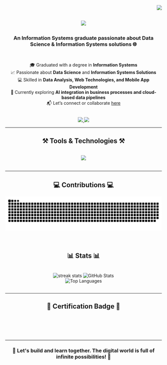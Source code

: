 <!-- SECTION: Visitor Counter -->
<img align="right" src="https://visitor-badge.laobi.icu/badge?page_id=AlfadliRPutra.AlfadliRPutra" />

<!-- SECTION: Animated Heading Introduction -->
<h1 align="center">
  <img src="https://readme-typing-svg.herokuapp.com/?font=Righteous&size=35&center=true&vCenter=true&width=500&height=70&duration=4000&lines=Hi+There!+👋;+I'm+Alfadli+R+Putra!;" />
</h1>

<!-- SECTION: Short Bio -->
<h3 align="center">An Information Systems graduate passionate about Data Science & Information Systems solutions 🌐</h3>

<br/>

<!-- SECTION: Personal Summary with Skills and Interest -->
<div align="center">

🎓 Graduated with a degree in **Information Systems**  
📈 Passionate about **Data Science** and **Information Systems Solutions**  
💻 Skilled in **Data Analysis, Web Technologies, and Mobile App Development**  
🌱 Currently exploring **AI integration in business processes and cloud-based data pipelines**  
📬 Let’s connect or collaborate [here](https://github.com/AlfadliRPutra)

</div>

<br/>

<!-- SECTION: Social Media Badges -->
<div align="center">
  <a href="https://github.com/AlfadliRPutra">
    <img src="https://img.shields.io/badge/GitHub-333333?style=for-the-badge&logo=github&logoColor=white" />
  </a>
  <a href="https://linkedin.com/in/alfadlirputra" target="_blank">
    <img src="https://img.shields.io/badge/LinkedIn-0077B5?style=for-the-badge&logo=linkedin&logoColor=white" />
  </a>
</div>

<hr/>

<!-- SECTION: Tools & Technologies -->
<h2 align="center">⚒️ Tools & Technologies ⚒️</h2>
<br/>
<div align="center">
    <img src="https://skillicons.dev/icons?i=tensorflow,pytorch,laravel,react,flutter,nextjs" />
</div>

<br/>
<hr/>

<!-- SECTION: Contribution Snake Animation -->
<h2 align="center">💻 Contributions 💻</h2>
<div align="center">
  <img src="https://raw.githubusercontent.com/AlfadliRPutra/AlfadliRPutra/output/github-snake-dark.svg" alt="snake gif" />
</div>
<br/>
<br/>

<!-- SECTION: GitHub Stats Section -->
<h2 align="center">📊 Stats 📊</h2>
<br/>
<div align="center">
  <img width="390" height="150" src="https://git-hub-streak-stats.vercel.app?user=AlfadliRPutra&theme=react&hide_border=false" alt="streak stats" />
  <img width="390" height="150" src="https://github-readme-stats.vercel.app/api?username=AlfadliRPutra&show_icons=true&theme=react&rank_icon=github&border_radius=10" alt="GitHub Stats" />
  <br/>
  <img width="325" height="140" src="https://github-readme-stats.vercel.app/api/top-langs/?username=AlfadliRPutra&layout=compact&theme=react&hide_border=false&border_radius=10" alt="Top Languages" />
</div>

<br/>
<hr/>

<!-- SECTION: Certification Badge -->
<h2 align="center">🏅 Certification Badge 🏅</h2>
<br/>

<!--START_SECTION:badges-->
<!--END_SECTION:badges-->

<br/><br/>

<hr/>

<!-- SECTION: Closing Message -->
<div align="center">
  <h3>🌟 Let's build and learn together. The digital world is full of infinite possibilities! 🌟</h3>
</div>
